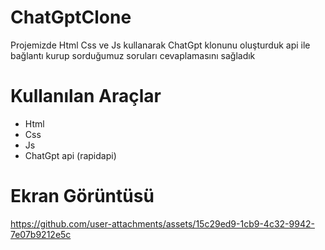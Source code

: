 # ChatGptClone

Projemizde Html Css ve Js kullanarak ChatGpt klonunu oluşturduk api ile bağlantı kurup sorduğumuz soruları cevaplamasını sağladık

# Kullanılan Araçlar
- Html
- Css
- Js
- ChatGpt api (rapidapi)

# Ekran Görüntüsü


https://github.com/user-attachments/assets/15c29ed9-1cb9-4c32-9942-7e07b9212e5c

